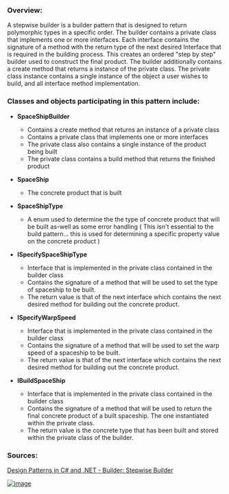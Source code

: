 
### Overview:


A stepwise builder is a builder pattern that is designed to return polymorphic types in a specific order. The builder contains a private class that implements one or more interfaces.
Each interface contains the signature of a method with the return type of the next desired Interface that is required in the building process. This creates an ordered "step by step" builder used to construct the final product. The builder additionally contains a create method that returns a instance of the private class. The private class instance contains a single instance of the object a user wishes to build, and all interface method implementation.

### Classes and objects participating in this pattern include:

- **SpaceShipBuilder**
	- Contains a create method that returns an instance of a private class
	- Contains a private class that implements one or more interfaces
	- The private class also contains a single instance of the product being built
	- The private class contains a build method that returns the finished product


- **SpaceShip**
	- The concrete product that is built

- **SpaceShipType**
	- A enum used to determine the the type of concrete product that will be built as-well as some error handling ( This isn't essential to the build pattern... this is used for determining a specific property value on the concrete product )

- **ISpecifySpaceShipType**
	- Interface that is implemented in the private class contained in the builder class
	- Contains the signature of a method that will be used to set the type of spaceship to be built.
	- The return value is that of the next interface which contains the next desired method for building out the concrete product.
 
- **ISpecifyWarpSpeed**
	- Interface that is implemented in the private class contained in the builder class
	- Contains the signature of a method that will be used to set the warp speed of a spaceship to be built.
	- The return value is that of the next interface which contains the next desired method for building out the concrete product.

- **IBuildSpaceShip**
	- Interface that is implemented in the private class contained in the builder class
	- Contains the signature of a method that will be used to return the final concrete product of a built spaceship. The one instantiated within the private class.
	- The return value is the concrete type that has been built and stored within the private class of the builder.


### Sources:
[Design Patterns in C# and .NET - Builder: Stepwise Builder](https://www.udemy.com/course/design-patterns-csharp-dotnet/)

[![image](https://github.com/nicholasrwx/GangOfFourPatterns/blob/main/Imgs/back-arrow_1f519.png)](https://github.com/nicholasrwx/GangOfFourPatterns/tree/main)
